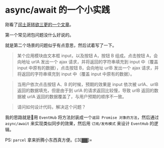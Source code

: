 # async/await 的一个小实践

刚看了[闰土哥转欲三更的一个文章](https://mp.weixin.qq.com/s?__biz=MzIyNDg5MzM4Ng==&mid=2247483995&idx=1&sn=cdd0e8555b06d19d5c0b6c0774b00d7b&chksm=e80942fedf7ecbe8ee32a2fc42bec9a539e7775e24fa10ada367d806b62e992c43beec2791b0&mpshare=1&scene=23&srcid=1212uKo3Hnhg255DxE8Aafwf#rd)。

第一个常见闭包问题没什么好说的。

就是第二个场景的问题似乎有点意思，然后试着写了一下。

> 某个应用模块由文本框 input，以及按钮 A，按钮 B 组成。点击按钮 A，会向地址 urlA 发出一个 ajax 请求，并将返回的字符串填充到 input 中（覆盖 input 中原有的数据），点击按钮 B，会向地址 urlB 发出一个 ajax 请求，并将返回的字符串填充到 input 中（覆盖 input 中原有的数据）。

> 当用户依次点击按钮 A、B 的时候，预期的效果是 input 依次被 urlA、urlB 返回的数据填充，但是由于到 urlA 的请求返回比较慢，导致 urlB 返回的数据被 urlA 返回的数据覆盖了，与用户预期的顺序不一致。

> 请问如何设计代码，解决这个问题？

我的思路就是用 `EventHub` 将方法封装成一个`返回 Promise 对象的方法`，然后通过 `async/await` 来实现类似同步的效果，然后用 `订阅/发布模式` 来设计 `EventHub` 的逻辑。

PS: `parcel` 拿来折腾小东西真方便。(¦3[▓▓]=
